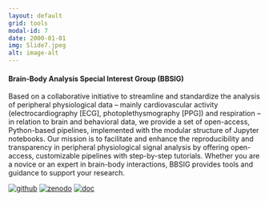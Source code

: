 ```yaml
---
layout: default
grid: tools
modal-id: 7
date: 2000-01-01
img: Slide7.jpeg
alt: image-alt
---
```


<script type='text/javascript' src='https://d1bxh8uas1mnw7.cloudfront.net/assets/embed.js'></script>

[pdfm]: https://img.shields.io/badge/PDF-Manuscript-brightgreen?style=flat-square#badge
[pdfs]: https://img.shields.io/badge/PDF-Supplement-brightgreen?style=flat-square#badge
[pre]: https://img.shields.io/badge/Link-Preprint-yellow?style=flat-square#badge
[zen]: https://img.shields.io/badge/Link-Zenodo-0475B6?style=flat-square#badge
[git]: https://img.shields.io/badge/Link-GitHub-black?style=flat-square#badge
[pub]: https://img.shields.io/badge/Link-Publisher-orange?style=flat-square#badge
[tw]: https://img.shields.io/badge/Link-Thread-1A8CD8?style=flat-square#badge
[p1]: https://img.shields.io/badge/Link-Part1-1A8CD8?style=flat-square#badge
[p2]: https://img.shields.io/badge/Link-Part2-1A8CD8?style=flat-square#badge
[doc]: https://img.shields.io/badge/Link-Documentation-green?style=flat-square#badge


####  Brain-Body Analysis Special Interest Group (BBSIG)

Based on a collaborative initiative to streamline and standardize the analysis of peripheral physiological data – mainly cardiovascular activity (electrocardiography [ECG], photoplethysmography [PPG]) and respiration – in relation to brain and behavioral data, we provide a set of open-access, Python-based pipelines, implemented with the modular structure of Jupyter notebooks.
Our mission is to facilitate and enhance the reproducibility and transparency in peripheral physiological signal analysis by offering open-access, customizable pipelines with step-by-step tutorials. Whether you are a novice or an expert in brain-body interactions, BBSIG provides tools and guidance to support your research. 

[![github][git]](https://github.com/martager/bbsig)
[![zenodo][zen]](https://zenodo.org/records/15212798)
[![doc][doc]](https://martager.github.io/bbsig/)

